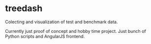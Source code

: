 treedash
========

Colecting and visualization of test and benchmark data.

Currently just proof of concept and hobby time project.
Just bunch of Python scripts and AngularJS frontend.
